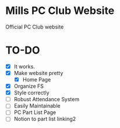 # Mills PC Club Website
Official PC Club website

# TO-DO
- [x] It works.
- [x] Make website pretty
  - [x] Home Page
- [x] Organize FS
- [x] Style correctly
- [ ] Robust Attendance System
- [ ] Easily Maintainable
- [ ] PC Part List Page
- [ ] Notion to part list linking2
